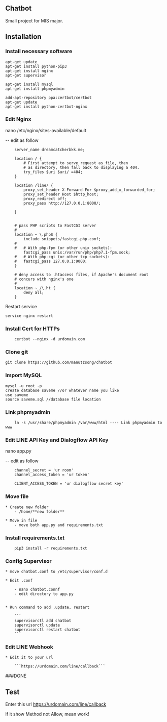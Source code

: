 ## Chatbot

Small project for MIS major.



## Installation

### Install necessary software
```
apt-get update
apt-get install python-pip3
apt-get install nginx
apt-get supervisor

apt-get install mysql
apt-get install phpmyadmin

add-apt-repository ppa:certbot/certbot
apt-get update
apt-get install python-certbot-nginx 
```

### Edit Nginx

nano /etc/nginx/sites-available/default

-- edit as follow 
```
	server_name dreamcatcherbkk.me;
	
	location / {
        # First attempt to serve request as file, then
        # as directory, then fall back to displaying a 404.
        try_files $uri $uri/ =404;
	}

	location /line/ {
        proxy_set_header X-Forward-For $proxy_add_x_forwarded_for;
        proxy_set_header Host $http_host;
        proxy_redirect off;
        proxy_pass http://127.0.0.1:8000/;
        
    }
	

	# pass PHP scripts to FastCGI server
	#
	location ~ \.php$ {
		include snippets/fastcgi-php.conf;
	#
	#	# With php-fpm (or other unix sockets):
		fastcgi_pass unix:/var/run/php/php7.1-fpm.sock;
	#	# With php-cgi (or other tcp sockets):
	#	fastcgi_pass 127.0.0.1:9000;
	}

	# deny access to .htaccess files, if Apache's document root
	# concurs with nginx's one
	#
	location ~ /\.ht {
		deny all;
	}
```
Restart service
```
service nginx restart
```

### Install Cert for HTTPs

```
	certbot --nginx -d urdomain.com
```


### Clone git

```
git clone https://github.com/manutzsong/chatbot
```


### Import MySQL

```
mysql -u root -p
create database saveme //or whatever name you like
use saveme
source saveme.sql //database file location
```

### Link phpmyadmin
```
	ln -s /usr/share/phpmyadmin /var/www/html ---- Link phpmyadmin to www
```


### Edit LINE API Key and Dialogflow API Key

nano app.py

-- edit as follow

```
	channel_secret = 'ur room'
	channel_access_token = 'ur token'
	
	CLIENT_ACCESS_TOKEN = 'ur dialogflow secret key'
```

### Move file

	* Create new folder
		- /home/**new folder**
	
	* Move in file
		- move both app.py and requirements.txt

### Install requirements.txt		
	
```	
	pip3 install -r requirements.txt
```





### Config Supervisor

	* move chatbot.conf to /etc/supervisor/conf.d
	
	* Edit .conf
	
		- nano chatbot.connf
		- edit directory to app.py

		
	* Run command to add ,update, restart
	
		```
		supervisorctl add chatbot
		supervisorctl update
		supervisorctl restart chatbot
		```



### Edit LINE Webhook
	
	* Edit it to your url

		```https://urdomain.com/line/callback```

###DONE

## Test

Enter this url
https://urdomain.com/line/callback

If it show Method not Allow, mean work!